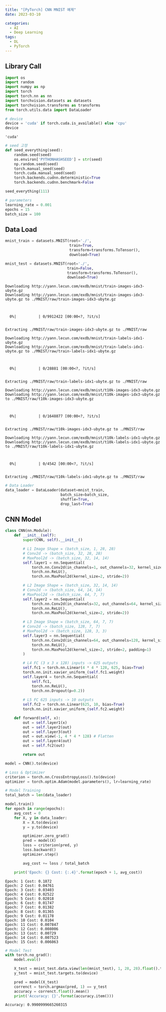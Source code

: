 ```yaml
---
title: "[PyTorch] CNN MNIST 예제"
date: 2023-03-10

categories:
  - AI
  - Deep Learning
tags:
  - DL
  - PyTorch
---
```


## Library Call


```python
import os
import random
import numpy as np
import torch
import torch.nn as nn
import torchvision.datasets as datasets
import torchvision.transforms as transforms
from torch.utils.data import DataLoader
```


```python
# device
device = 'cuda' if torch.cuda.is_available() else 'cpu'
device
```
    'cuda'




```python
# seed 고정
def seed_everything(seed):
    random.seed(seed)
    os.environ['PYTHONHASHSEED'] = str(seed)
    np.random.seed(seed)
    torch.manual_seed(seed)
    torch.cuda.manual_seed(seed)
    torch.backends.cudnn.deterministic=True
    torch.backends.cudnn.benchmark=False

seed_everything(111)
```


```python
# parameters
learning_rate = 0.001
epochs = 15
batch_size = 100
```

## Data Load

```python
mnist_train = datasets.MNIST(root='./',
                             train=True,
                             transform=transforms.ToTensor(),
                             download=True)

mnist_test = datasets.MNIST(root='./',
                            train=False,
                            transform=transforms.ToTensor(),
                            download=True)
```

    Downloading http://yann.lecun.com/exdb/mnist/train-images-idx3-ubyte.gz
    Downloading http://yann.lecun.com/exdb/mnist/train-images-idx3-ubyte.gz to ./MNIST/raw/train-images-idx3-ubyte.gz
    


      0%|          | 0/9912422 [00:00<?, ?it/s]


    Extracting ./MNIST/raw/train-images-idx3-ubyte.gz to ./MNIST/raw
    
    Downloading http://yann.lecun.com/exdb/mnist/train-labels-idx1-ubyte.gz
    Downloading http://yann.lecun.com/exdb/mnist/train-labels-idx1-ubyte.gz to ./MNIST/raw/train-labels-idx1-ubyte.gz
    


      0%|          | 0/28881 [00:00<?, ?it/s]


    Extracting ./MNIST/raw/train-labels-idx1-ubyte.gz to ./MNIST/raw
    
    Downloading http://yann.lecun.com/exdb/mnist/t10k-images-idx3-ubyte.gz
    Downloading http://yann.lecun.com/exdb/mnist/t10k-images-idx3-ubyte.gz to ./MNIST/raw/t10k-images-idx3-ubyte.gz
    


      0%|          | 0/1648877 [00:00<?, ?it/s]


    Extracting ./MNIST/raw/t10k-images-idx3-ubyte.gz to ./MNIST/raw
    
    Downloading http://yann.lecun.com/exdb/mnist/t10k-labels-idx1-ubyte.gz
    Downloading http://yann.lecun.com/exdb/mnist/t10k-labels-idx1-ubyte.gz to ./MNIST/raw/t10k-labels-idx1-ubyte.gz
    


      0%|          | 0/4542 [00:00<?, ?it/s]


    Extracting ./MNIST/raw/t10k-labels-idx1-ubyte.gz to ./MNIST/raw
    
    


```python
# Data Loader
data_loader = DataLoader(dataset=mnist_train,
                         batch_size=batch_size,
                         shuffle=True,
                         drop_last=True)
```

## CNN Model


```python
class CNN(nn.Module):
    def __init__(self):
        super(CNN, self).__init__()

        # L1 Image Shape = (batch_size, 1, 28, 28)
        # Conv2d -> (batch_size, 32, 28, 28)
        # MaxPool2d -> (batch_size, 32, 14, 14)
        self.layer1 = nn.Sequential(
            torch.nn.Conv2d(in_channels=1, out_channels=32, kernel_size=2, stride=1, padding=1),
            torch.nn.ReLU(),
            torch.nn.MaxPool2d(kernel_size=2, stride=2))

        # L2 Image Shape = (batch_size, 32, 14, 14)
        # Conv2d -> (batch_size, 64, 14, 14)
        # MaxPool2d -> (batch_size, 64, 7, 7)
        self.layer2 = nn.Sequential(
            torch.nn.Conv2d(in_channels=32, out_channels=64, kernel_size=3, stride=1, padding=1),
            torch.nn.ReLU(),
            torch.nn.MaxPool2d(kernel_size=2, stride=2))

        # L3 Image Shape = (batch_size, 64, 7, 7)
        # Conv2d -> (batch_size, 128, 7, 7)
        # MaxPool2d -> (batch_size, 128, 3, 3)
        self.layer3 = nn.Sequential(
            torch.nn.Conv2d(in_channels=64, out_channels=128, kernel_size=3, stride=1, padding=1),
            torch.nn.ReLU(),
            torch.nn.MaxPool2d(kernel_size=2, stride=2, padding=1)
        )

        # L4 FC (3 x 3 x 128) inputs -> 625 outputs
        self.fc1 = torch.nn.Linear(4 * 4 * 128, 625, bias=True)
        torch.nn.init.xavier_uniform_(self.fc1.weight)
        self.layer4 = torch.nn.Sequential(
            self.fc1,
            torch.nn.ReLU(),
            torch.nn.Dropout(p=0.2))
        
        # L5 FC 625 inputs -> 10 outputs
        self.fc2 = torch.nn.Linear(625, 10, bias=True)
        torch.nn.init.xavier_uniform_(self.fc2.weight)

    def forward(self, x):
        out = self.layer1(x)
        out = self.layer2(out)
        out = self.layer3(out)
        out = out.view(-1, 4 * 4 * 128) # Flatten
        out = self.layer4(out)
        out = self.fc2(out)

        return out
```


```python
model = CNN().to(device)
```


```python
# Loss & Optimizer
criterion = torch.nn.CrossEntropyLoss().to(device)
optimizer = torch.optim.Adam(model.parameters(), lr=learning_rate)
```


```python
# Model Training
total_batch = len(data_loader)

model.train()
for epoch in range(epochs):
    avg_cost = 0
    for X, y in data_loader:
        X = X.to(device)
        y = y.to(device)

        optimizer.zero_grad()
        pred = model(X)
        loss = criterion(pred, y)
        loss.backward()
        optimizer.step()

        avg_cost += loss / total_batch

    print('Epoch: {} Cost: {:.4}'.format(epoch + 1, avg_cost))
```

    Epoch: 1 Cost: 0.1872
    Epoch: 2 Cost: 0.04761
    Epoch: 3 Cost: 0.03403
    Epoch: 4 Cost: 0.02522
    Epoch: 5 Cost: 0.02018
    Epoch: 6 Cost: 0.01747
    Epoch: 7 Cost: 0.01382
    Epoch: 8 Cost: 0.01365
    Epoch: 9 Cost: 0.01178
    Epoch: 10 Cost: 0.0104
    Epoch: 11 Cost: 0.007847
    Epoch: 12 Cost: 0.008006
    Epoch: 13 Cost: 0.00729
    Epoch: 14 Cost: 0.007523
    Epoch: 15 Cost: 0.006063
    


```python
# Model Test
with torch.no_grad():
    model.eval()

    X_test = mnist_test.data.view(len(mnist_test), 1, 28, 28).float().to(device)
    y_test = mnist_test.targets.to(device)

    pred = model(X_test)
    correnct = torch.argmax(pred, 1) == y_test
    accuracy = correnct.float().mean()
    print('Accuracy: {}'.format(accuracy.item()))
```
    Accuracy: 0.9900999665260315
    
